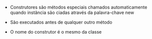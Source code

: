 * Construtores são métodos especiais chamados automaticamente quando instância são ciadas através da palavra-chave new

* São executados antes de qualquer outro método

* O nome do construtor é o mesmo da classe